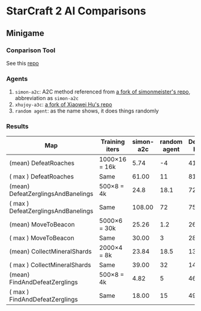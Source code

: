 # StarCraft 2 AI Comparisons

## Minigame
### Conparison Tool
See this [repo](https://github.com/starcraft2-ai/rl-battle/)

### Agents
1. `simon-a2c`: A2C method referenced from [a fork of simonmeister's repo](https://github.com/starcraft2-ai/simon-a2c), abbreviation as `simon-a2c`
2. `xhujoy-a3c`: [a fork of Xiaowei Hu's repo](https://github.com/starcraft2-ai/xhujoy-a3c)
2. `random agent`: as the name shows, it does things randomly

### Results
| Map | Training iters | simon-a2c | random agent | DeepMind human |
| --- | --- | --- | --- | --- |
| (mean) DefeatRoaches | 1000×16 = 16k | 5.74 | -4 | 41 |
| ( max ) DefeatRoaches | Same | 61.00 | 11 | 81 |
| (mean) DefeatZerglingsAndBanelings | 500×8 = 4k | 24.8 | 18.1  |  729 |
| ( max ) DefeatZerglingsAndBanelings | Same | 108.00 |72| 757 |
| (mean) MoveToBeacon | 5000×6 = 30k | 25.26 | 1.2 | 26 |
| ( max ) MoveToBeacon | Same | 30.00 | 3 | 28 |
| (mean) CollectMineralShards | 2000×4 = 8k | 23.84 | 18.5 | 133 |
| ( max ) CollectMineralShards | Same | 39.00 | 32 | 142 |
| (mean) FindAndDefeatZerglings | 500×8 = 4k | 4.82 | 5 | 46 |
| ( max ) FindAndDefeatZerglings | Same | 18.00 | 15 | 49 |
